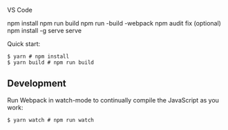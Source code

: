 VS Code

npm install 
npm run build
npm run -build -webpack
npm audit fix (optional)
npm install -g serve
serve

Quick start:

```
$ yarn # npm install
$ yarn build # npm run build
````

## Development

Run Webpack in watch-mode to continually compile the JavaScript as you work:

```
$ yarn watch # npm run watch
```
